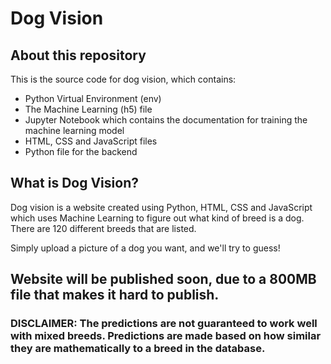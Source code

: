 # Dog Vision

## About this repository
This is the source code for dog vision, which contains:
* Python Virtual Environment (env)
* The Machine Learning (h5) file
* Jupyter Notebook which contains the documentation for training the machine learning model
* HTML, CSS and JavaScript files
* Python file for the backend

##  What is Dog Vision?
Dog vision is a website created using Python, HTML, CSS and JavaScript which uses Machine Learning to
figure out what kind of breed is a dog. There are 120 different breeds that are listed.

Simply upload a picture of a dog you want, and we'll try to guess!

## Website will be published soon, due to a 800MB file that makes it hard to publish.

### DISCLAIMER: The predictions are not guaranteed to work well with mixed breeds. Predictions are made based on how similar they are mathematically to a breed in the database.
 
